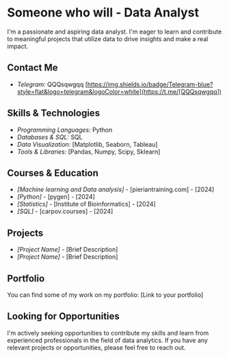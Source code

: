 # Someone who will - Data Analyst 

I'm a passionate and aspiring data analyst. I'm eager to learn and contribute to meaningful projects that utilize data to drive insights and make a real impact.

## Contact Me

- *Telegram:* QQQsqwgqq [https://img.shields.io/badge/Telegram-blue?style=flat&logo=telegram&logoColor=white](https://t.me/[QQQsqwgqq])
## Skills & Technologies

- *Programming Languages:* Python
- *Databases & SQL:* SQL
- *Data Visualization:* [Matplotlib, Seaborn, Tableau]
- *Tools & Libraries:* [Pandas, Numpy, Scipy, Sklearn]

## Courses & Education

- *[Machine learning and Data analysis]* - [pieriantraining.com] - [2024]
- *[Python]* - [pygen] - [2024]
- *[Statistics]* - [Institute of Bioinformatics] - [2024]
- *[SQL]* - [carpov.courses] - [2024]

## Projects

- *[Project Name]* - [Brief Description]
- *[Project Name]* - [Brief Description]

## Portfolio

You can find some of my work on my portfolio: [Link to your portfolio]

## Looking for Opportunities

I'm actively seeking opportunities to contribute my skills and learn from experienced professionals in the field of data analytics.  If you have any relevant projects or opportunities, please feel free to reach out.

